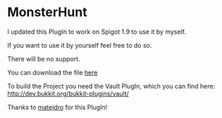 # MonsterHunt

I updated this PlugIn to work on Spigot 1.9 to use it by myself. 

If you want to use it by yourself feel free to do so. 

There will be no support.

You can download the file [here](http://puu.sh/nzfk6/7d2f1d2231.jar "monsterhunt.jar")

To build the Project you need the Vault PlugIn, which you can find here:
http://dev.bukkit.org/bukkit-plugins/vault/

Thanks to [matejdro](https://github.com/matejdro "matejdro") for this PlugIn!
